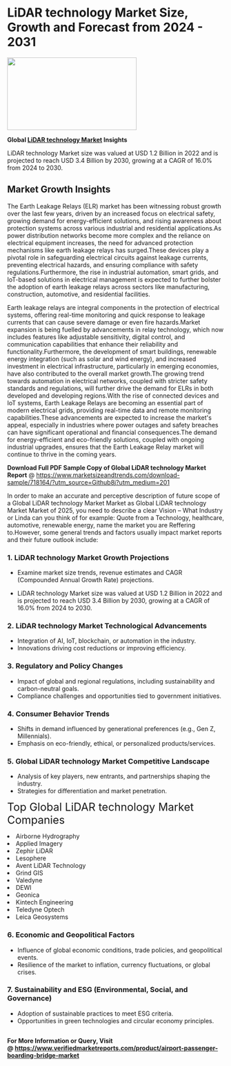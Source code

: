<H1>LiDAR technology Market Size, Growth and Forecast from 2024 - 2031</H1><img class="aligncenter size-medium wp-image-584254" src="https://thirdeyenews.in/wp-content/uploads/2024/09/Global-Market-Research-300x168.jpeg" alt="" width="300" height="168" /><p><strong>Global&nbsp;<a href="https://www.marketsizeandtrends.com/download-sample/718164/?utm_source=Github8j?utm_medium=201">LiDAR technology Market</a> Insights</strong></p><p>LiDAR technology Market size was valued at USD 1.2 Billion in 2022 and is projected to reach USD 3.4 Billion by 2030, growing at a CAGR of 16.0% from 2024 to 2030.</p><p><h2>Market Growth Insights</h2> <p>The Earth Leakage Relays (ELR) market has been witnessing robust growth over the last few years, driven by an increased focus on electrical safety, growing demand for energy-efficient solutions, and rising awareness about protection systems across various industrial and residential applications.As power distribution networks become more complex and the reliance on electrical equipment increases, the need for advanced protection mechanisms like earth leakage relays has surged.These devices play a pivotal role in safeguarding electrical circuits against leakage currents, preventing electrical hazards, and ensuring compliance with safety regulations.Furthermore, the rise in industrial automation, smart grids, and IoT-based solutions in electrical management is expected to further bolster the adoption of earth leakage relays across sectors like manufacturing, construction, automotive, and residential facilities.</p> <p>Earth leakage relays are integral components in the protection of electrical systems, offering real-time monitoring and quick response to leakage currents that can cause severe damage or even fire hazards.Market expansion is being fuelled by advancements in relay technology, which now includes features like adjustable sensitivity, digital control, and communication capabilities that enhance their reliability and functionality.Furthermore, the development of smart buildings, renewable energy integration (such as solar and wind energy), and increased investment in electrical infrastructure, particularly in emerging economies, have also contributed to the overall market growth.The growing trend towards automation in electrical networks, coupled with stricter safety standards and regulations, will further drive the demand for ELRs in both developed and developing regions.With the rise of connected devices and IoT systems, Earth Leakage Relays are becoming an essential part of modern electrical grids, providing real-time data and remote monitoring capabilities.These advancements are expected to increase the market's appeal, especially in industries where power outages and safety breaches can have significant operational and financial consequences.The demand for energy-efficient and eco-friendly solutions, coupled with ongoing industrial upgrades, ensures that the Earth Leakage Relay market will continue to thrive in the coming years.<p><span class=""><strong>Download Full PDF Sample Copy of Global LiDAR technology Market Report</strong> @ <a href="https://www.marketsizeandtrends.com/download-sample/718164/?utm_source=Github8j?utm_medium=201" target="_blank">https://www.marketsizeandtrends.com/download-sample/718164/?utm_source=Github8j?utm_medium=201</a></span></p><p>In order to make an accurate and perceptive description of future scope of a Global&nbsp;LiDAR technology Market Market as Global&nbsp;LiDAR technology Market Market of 2025, you need to describe a clear Vision &ndash; What Industry or Linda can you think of for example: Quote from a Technology, healthcare, automotive, renewable energy, name the market you are Reffering to.However, some general trends and factors usually impact market reports and their future outlook include:</p><h3>1.&nbsp;<strong>LiDAR technology Market Growth Projections</strong></h3><ul><li>Examine market size trends, revenue estimates and CAGR (Compounded Annual Growth Rate) projections.</li><li><p>LiDAR technology Market size was valued at USD 1.2 Billion in 2022 and is projected to reach USD 3.4 Billion by 2030, growing at a CAGR of 16.0% from 2024 to 2030.</p></li></ul><h3>2.&nbsp;<strong>LiDAR technology Market Technological Advancements</strong></h3><ul><li>Integration of AI, IoT, blockchain, or automation in the industry.</li><li>Innovations driving cost reductions or improving efficiency.</li></ul><h3>3.&nbsp;<strong>Regulatory and Policy Changes</strong></h3><ul><li>Impact of global and regional regulations, including sustainability and carbon-neutral goals.</li><li>Compliance challenges and opportunities tied to government initiatives.</li></ul><h3>4.&nbsp;<strong>Consumer Behavior Trends</strong></h3><ul><li>Shifts in demand influenced by generational preferences (e.g., Gen Z, Millennials).</li><li>Emphasis on eco-friendly, ethical, or personalized products/services.</li></ul><h3>5.&nbsp;<strong>Global LiDAR technology Market Competitive Landscape</strong></h3><ul><li>Analysis of key players, new entrants, and partnerships shaping the industry.</li><li>Strategies for differentiation and market penetration.</li></ul><p data-pm-slice="1 1 []"><span style="color: inherit; font-family: inherit; font-size: 25px;">Top Global LiDAR technology Market Companies</span></p><div class="" data-test-id=""><p><li>Airborne Hydrography</li><li> Applied Imagery</li><li> Zephir LiDAR</li><li> Lesophere</li><li> Avent LiDAR Technology</li><li> Grind GIS</li><li> Valedyne</li><li> DEWI</li><li> Geonica</li><li> Kintech Engineering</li><li> Teledyne Optech</li><li> Leica Geosystems</li></p></div><h3>6.&nbsp;<strong>Economic and Geopolitical Factors</strong></h3><ul><li>Influence of global economic conditions, trade policies, and geopolitical events.</li><li>Resilience of the market to inflation, currency fluctuations, or global crises.</li></ul><h3>7.&nbsp;<strong>Sustainability and ESG (Environmental, Social, and Governance)</strong></h3><ul><li>Adoption of sustainable practices to meet ESG criteria.</li><li>Opportunities in green technologies and circular economy principles.</li></ul><h2><strong style="font-size: 14px;">For More Information or Query, Visit @&nbsp;</strong><a style="background-color: #ffffff; font-size: 14px;" href="https://www.marketsizeandtrends.com/report/lidar-technology-market/" target="_blank">https://www.verifiedmarketreports.com/product/airport-passenger-boarding-bridge-market</a></h2>